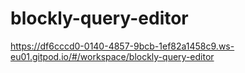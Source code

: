 # blockly-query-editor


https://df6cccd0-0140-4857-9bcb-1ef82a1458c9.ws-eu01.gitpod.io/#/workspace/blockly-query-editor
